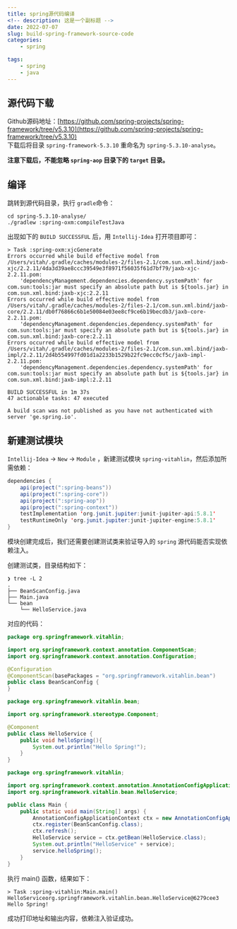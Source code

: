 ```yaml
---
title: spring源代码编译
<!-- description: 这是一个副标题 -->
date: 2022-07-07
slug: build-spring-framework-source-code
categories:
    - spring

tags:
    - spring
    - java
---
```


## 源代码下载

Github源码地址：[https://github.com/spring-projects/spring-framework/tree/v5.3.10](https://github.com/spring-projects/spring-framework/tree/v5.3.10)<br />下载后将目录 `spring-framework-5.3.10` 重命名为 `spring-5.3.10-analyse`。

**注意下载后，不能忽略 `spring-aop` 目录下的 `target` 目录。**

## 编译

跳转到源代码目录，执行 `gradle`命令：

```shell
cd spring-5.3.10-analyse/
./gradlew :spring-oxm:compileTestJava
```

出现如下的 `BUILD SUCCESSFUL` 后，用 `Intellij-Idea` 打开项目即可：

```shell
> Task :spring-oxm:xjcGenerate
Errors occurred while build effective model from /Users/vitah/.gradle/caches/modules-2/files-2.1/com.sun.xml.bind/jaxb-xjc/2.2.11/4da3d39ae8ccc39549e3f8971f56035f61d7bf79/jaxb-xjc-2.2.11.pom:
    'dependencyManagement.dependencies.dependency.systemPath' for com.sun:tools:jar must specify an absolute path but is ${tools.jar} in com.sun.xml.bind:jaxb-xjc:2.2.11
Errors occurred while build effective model from /Users/vitah/.gradle/caches/modules-2/files-2.1/com.sun.xml.bind/jaxb-core/2.2.11/db0f76866c6b1e50084e03ee8cf9ce6b19becdb3/jaxb-core-2.2.11.pom:
    'dependencyManagement.dependencies.dependency.systemPath' for com.sun:tools:jar must specify an absolute path but is ${tools.jar} in com.sun.xml.bind:jaxb-core:2.2.11
Errors occurred while build effective model from /Users/vitah/.gradle/caches/modules-2/files-2.1/com.sun.xml.bind/jaxb-impl/2.2.11/2d4b554997fd01d1a2233b1529b22fc9ecc0cf5c/jaxb-impl-2.2.11.pom:
    'dependencyManagement.dependencies.dependency.systemPath' for com.sun:tools:jar must specify an absolute path but is ${tools.jar} in com.sun.xml.bind:jaxb-impl:2.2.11

BUILD SUCCESSFUL in 1m 37s
47 actionable tasks: 47 executed

A build scan was not published as you have not authenticated with server 'ge.spring.io'.
```

## 新建测试模块

`Intellij-Idea` -> `New` -> `Module` ，新建测试模块 `spring-vitahlin`，然后添加所需依赖：

```java
dependencies {
    api(project(":spring-beans"))
    api(project(":spring-core"))
    api(project(":spring-aop"))
    api(project(":spring-context"))
    testImplementation 'org.junit.jupiter:junit-jupiter-api:5.8.1'
    testRuntimeOnly 'org.junit.jupiter:junit-jupiter-engine:5.8.1'
}
```

模块创建完成后，我们还需要创建测试类来验证导入的 `spring` 源代码能否实现依赖注入。

创建测试类，目录结构如下：

```shell
❯ tree -L 2
.
├── BeanScanConfig.java
├── Main.java
└── bean
    └── HelloService.java
```

对应的代码：

```java
package org.springframework.vitahlin;

import org.springframework.context.annotation.ComponentScan;
import org.springframework.context.annotation.Configuration;

@Configuration
@ComponentScan(basePackages = "org.springframework.vitahlin.bean")
public class BeanScanConfig {
}
```

```java
package org.springframework.vitahlin.bean;

import org.springframework.stereotype.Component;

@Component
public class HelloService {
    public void helloSpring(){
        System.out.println("Hello Spring!");
    }
}
```

```java
package org.springframework.vitahlin;

import org.springframework.context.annotation.AnnotationConfigApplicationContext;
import org.springframework.vitahlin.bean.HelloService;

public class Main {
	public static void main(String[] args) {
		AnnotationConfigApplicationContext ctx = new AnnotationConfigApplicationContext();
		ctx.register(BeanScanConfig.class);
		ctx.refresh();
		HelloService service = ctx.getBean(HelloService.class);
		System.out.println("HelloService" + service);
		service.helloSpring();
	}
}
```

执行 main() 函数，结果如下：

```shell
> Task :spring-vitahlin:Main.main()
HelloServiceorg.springframework.vitahlin.bean.HelloService@6279cee3
Hello Spring!
```

成功打印地址和输出内容，依赖注入验证成功。
